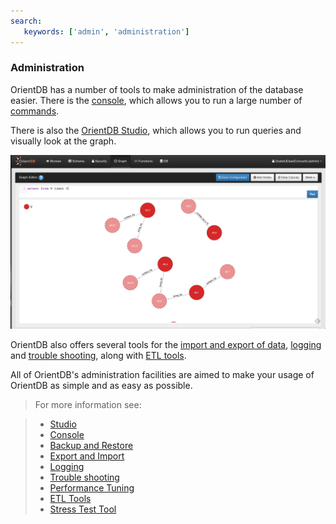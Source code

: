 ```yaml
---
search:
   keywords: ['admin', 'administration']
---
```


<!-- proofread 2015-01-06 SAM -->

### Administration

OrientDB has a number of tools to make administration of the database easier. There is the [console](../Tutorial-Run-the-console.md), which allows you to run a large number of [commands](../console/Console-Commands.md).

There is also the [OrientDB Studio](../studio/Studio-Home-page.md), which allows you to run queries and visually look at the graph. 

![GraphEditor](../images/GraphEditor.png)

OrientDB also offers several tools for the [import and export of data](Export-and-Import.md), [logging](Logging.md) and [trouble shooting](../misc/Troubleshooting.md), along with [ETL tools](../etl/ETL-Introduction.md). 

All of OrientDB's administration facilities are aimed to make your usage of OrientDB as simple and as easy as possible. 

>For more information see:

>- [Studio](../studio/Studio-Home-page.md)
>- [Console](../console/Console-Commands.md)
>- [Backup and Restore](Backup-and-Restore.md)
>- [Export and Import](Export-and-Import.md)
>- [Logging](Logging.md)
>- [Trouble shooting](../misc/Troubleshooting.md)
>- [Performance Tuning](../tuning/Performance-Tuning.md)
>- [ETL Tools](../etl/ETL-Introduction.md)
>- [Stress Test Tool](../misc/Stress-Test-Tool.md)
